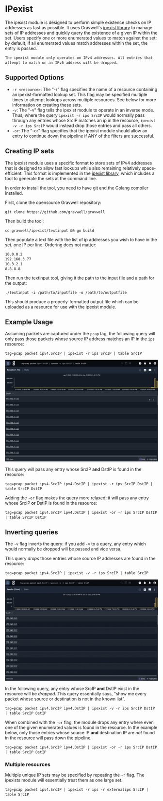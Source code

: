 # IPexist

The ipexist module is designed to perform simple existence checks on IP addresses as fast as possible. It uses Gravwell's [ipexist library](https://github.com/gravwell/gravwell/tree/master/ipexist) to manage sets of IP addresses and quickly query the existence of a given IP within the set. Users specify one or more enumerated values to match against the set; by default, if all enumerated values match addresses within the set, the entry is passed.

```{note}
The ipexist module only operates on IPv4 addresses. All entries that attempt to match on an IPv6 address will be dropped.
```

## Supported Options

* `-r <resource>`: The "-r" flag specifies the name of a resource containing an ipexist-formatted lookup set. This flag may be specified multiple times to attempt lookups across multiple resources. See below for more information on creating these sets.
* `-v`: The "-v" flag tells the ipexist module to operate in an inverse mode. Thus, where the query `ipexist -r ips SrcIP` would normally pass through any entries whose SrcIP matches an ip in the resource, `ipexist -v -r ips SrcIP` would instead drop those entries and pass all others.
* `-or`: The "-or" flag specifies that the ipexist module should allow an entry to continue down the pipeline if ANY of the filters are successful.

## Creating IP sets

The ipexist module uses a specific format to store sets of IPv4 addresses that is designed to allow fast lookups while also remaining relatively space-efficient. This format is implemented in the [ipexist library](https://github.com/gravwell/gravwell/tree/master/ipexist), which includes a tool to generate the sets at the command line.

In order to install the tool, you need to have git and the Golang compiler installed.

First, clone the opensource Gravwell repository:

	git clone https://github.com/gravwell/gravwell

Then build the tool:

	cd gravwell/ipexist/textinput && go build

Then populate a text file with the list of ip addresses you wish to have in the set, one IP per line. Ordering does not matter:

	10.0.0.2
	192.168.3.77
	10.3.2.1
	8.8.8.8

Then run the textinput tool, giving it the path to the input file and a path for the output:

	./textinput -i /path/to/inputfile -o /path/to/outputfile

This should produce a properly-formatted output file which can be uploaded as a resource for use with the ipexist module.

## Example Usage

Assuming packets are captured under the `pcap` tag, the following query will only pass those packets whose source IP address matches an IP in the `ips` resource:

```gravwell
tag=pcap packet ipv4.SrcIP | ipexist -r ips SrcIP | table SrcIP
```

![](ipexist1.png)

This query will pass any entry whose SrcIP **and** DstIP is found in the resource:

```gravwell
tag=pcap packet ipv4.SrcIP ipv4.DstIP | ipexist -r ips SrcIP DstIP | table SrcIP DstIP
```

Adding the `-or` flag makes the query more relaxed; it will pass any entry whose SrcIP **or** DstIP is found in the resource:

```gravwell
tag=pcap packet ipv4.SrcIP ipv4.DstIP | ipexist -or -r ips SrcIP DstIP | table SrcIP DstIP
```

## Inverting queries

The `-v` flag inverts the query: if you add `-v` to a query, any entry which would normally be dropped will be passed and vice versa.

This query *drops* those entries whose source IP addresses are found in the resource:

```gravwell
tag=pcap packet ipv4.SrcIP | ipexist -v -r ips SrcIP | table SrcIP
```

![](ipexist2.png)

In the following query, any entry whose SrcIP **and** DstIP exist in the resource will be *dropped*. This query essentially says, "show me every packet whose source or destination is not in the known list".

```gravwell
tag=pcap packet ipv4.SrcIP ipv4.DstIP | ipexist -v -r ips SrcIP DstIP | table SrcIP DstIP
```

When combined with the `-or` flag, the module drops any entry where even one of the given enumerated values is found in the resource. In the example below, only those entries whose source IP **and** destination IP are *not* found in the resource will pass down the pipeline.

```gravwell
tag=pcap packet ipv4.SrcIP ipv4.DstIP | ipexist -or -r ips SrcIP DstIP | table SrcIP DstIP
```

### Multiple resources

Multiple unique IP sets may be specified by repeating the `-r` flag. The ipexists module will essentially treat them as one large set.

```gravwell
tag=pcap packet ipv4.SrcIP | ipexist -r ips -r externalips SrcIP | table SrcIP
```

